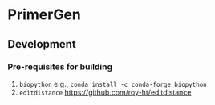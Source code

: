 # PrimerGen

## Development
### Pre-requisites for building
1. `biopython` e.g., `conda install -c conda-forge biopython`
2. `editdistance` https://github.com/roy-ht/editdistance
